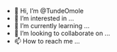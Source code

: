 - 👋 Hi, I’m @TundeOmole
- 👀 I’m interested in ...
- 🌱 I’m currently learning ...
- 💞️ I’m looking to collaborate on ...
- 📫 How to reach me ...

<!---
TundeOmole/TundeOmole is a ✨ special ✨ repository because its `README.md` (this file) appears on your GitHub profile.
You can click the Preview link to take a look at your changes.
--->
